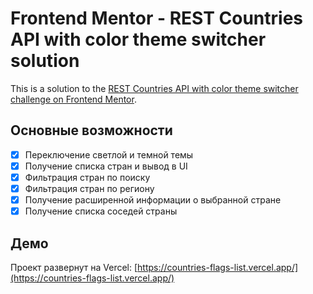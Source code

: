 # Frontend Mentor - REST Countries API with color theme switcher solution

This is a solution to the [REST Countries API with color theme switcher challenge on Frontend Mentor](https://www.frontendmentor.io/challenges/rest-countries-api-with-color-theme-switcher-5cacc469fec04111f7b848ca).

## Основные возможности

- [x] Переключение светлой и темной темы
- [x] Получение списка стран и вывод в UI
- [x] Фильтрация стран по поиску
- [x] Фильтрация стран по региону
- [x] Получение расширенной информации о выбранной стране
- [x] Получениe списка соседей страны

## Демо

Проект развернут на Vercel: [https://countries-flags-list.vercel.app/](https://countries-flags-list.vercel.app/)
